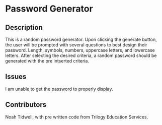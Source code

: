 # Password Generator

## Description

This is a random password generator. Upon clicking the generate button, the user will be prompted with several questions to best design their password. Length, symbols, numbers, uppercase letters, and lowercase letters. After selecting the desired criteria, a random password should be generated with the pre intserted criteria.

## Issues

I am unable to get the password to properly display. 

## Contributors

Noah Tidwell, with pre written code from Trilogy Education Services.